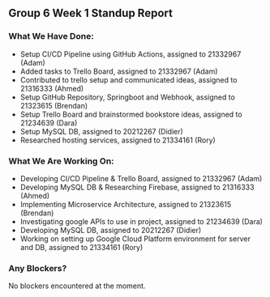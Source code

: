 ## Group 6 Week 1 Standup Report

### What We Have Done:
* Setup CI/CD Pipeline using GitHub Actions, assigned to 21332967 (Adam)
* Added tasks to Trello Board, assigned to 21332967 (Adam)
* Contributed to trello setup and communicated ideas, assigned to 21316333 (Ahmed)
* Setup GitHub Repository, Springboot and Webhook, assigned to 21323615 (Brendan)
* Setup Trello Board and brainstormed bookstore ideas, assigned to 21234639 (Dara)
* Setup MySQL DB, assigned to 20212267 (Didier)
* Researched hosting services, assigned to 21334161 (Rory)

### What We Are Working On:
* Developing CI/CD Pipeline & Trello Board, assigned to 21332967 (Adam)
* Developing MySQL DB & Researching Firebase, assigned to 21316333 (Ahmed)
* Implementing Microservice Architecture, assigned to 21323615 (Brendan)
* Investigating google APIs to use in project, assigned to 21234639 (Dara)
* Developing MySQL DB, assigned to 20212267 (Didier)
* Working on setting up Google Cloud Platform environment for server and DB, assigned to 21334161 (Rory)

### Any Blockers?

No blockers encountered at the moment.